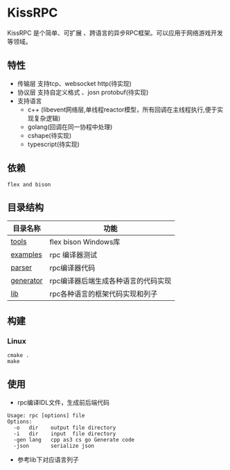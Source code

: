 # KissRPC
KissRPC 是个简单、可扩展 、跨语言的异步RPC框架。可以应用于网络游戏开发等领域。

## 特性
* 传输层 支持tcp、websocket http(待实现) 
* 协议层 支持自定义格式 、josn protobuf(待实现)
* 支持语言
  * c++ (libevent网络层,单线程reactor模型，所有回调在主线程执行,便于实现复杂逻辑)
  * golang(回调在同一协程中处理)
  * cshape(待实现)
  * typescript(待实现)

## 依赖
```
flex and bison
```
## 目录结构
目录名称 |功能
------------------|----------------
[tools](https://github.com/zs2619/kiss-rpc/tree/master/tools/GnuWin32) |flex bison Windows库
[examples](https://github.com/zs2619/kiss-rpc/tree/master/example)     |rpc 编译器测试
[parser](https://github.com/zs2619/kiss-rpc/tree/master/parser)        |rpc编译器代码
[generator](https://github.com/zs2619/kiss-rpc/tree/master/parser)     |rpc编译器后端生成各种语言的代码实现
[lib](https://github.com/zs2619/kiss-rpc/tree/master/lib)       |rpc各种语言的框架代码实现和列子

## 构建
### Linux 
```
cmake .
make 
```

## 使用
* rpc编译IDL文件，生成前后端代码
```
Usage: rpc [options] file
Options:
  -o   dir    output file directory
  -i   dir    input  file directory
  -gen lang   cpp as3 cs go Generate code
  -json       serialize json
```
* 参考lib下对应语言列子
